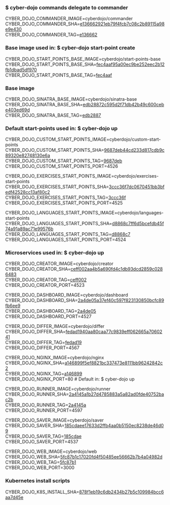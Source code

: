 ### $ cyber-dojo commands delegate to commander

CYBER_DOJO_COMMANDER_IMAGE=cyberdojo/commander  
CYBER_DOJO_COMMANDER_SHA=[e136662921eb79f4fcb7c08c2b89115a98e9e430](https://github.com/cyber-dojo/commander/commit/e136662921eb79f4fcb7c08c2b89115a98e9e430)  
CYBER_DOJO_COMMANDER_TAG=[e136662](https://hub.docker.com/layers/cyberdojo/commander/e136662/images/sha256-32c5150552b57d9abf66014ee7e106a4c882174d4c31a5b2762a0bf90bd8227d)  

### Base image used in: $ cyber-dojo start-point create

CYBER_DOJO_START_POINTS_BASE_IMAGE=cyberdojo/start-points-base  
CYBER_DOJO_START_POINTS_BASE_SHA=[fec4aaf95a00ec9be252eec2b12fb1dbad5df970](https://github.com/cyber-dojo/start-points-base/commit/fec4aaf95a00ec9be252eec2b12fb1dbad5df970)  
CYBER_DOJO_START_POINTS_BASE_TAG=[fec4aaf](https://hub.docker.com/layers/cyberdojo/start-points-base/fec4aaf/images/sha256-344fc78560d89fd8463098d5db7f4ed9596d0dd571de34b8ca99a3530e1448b5)  

### Base image

CYBER_DOJO_SINATRA_BASE_IMAGE=cyberdojo/sinatra-base  
CYBER_DOJO_SINATRA_BASE_SHA=[edb28872c595d2f71db42b49c600cebe403ed69d](https://github.com/cyber-dojo/sinatra-base/commit/edb28872c595d2f71db42b49c600cebe403ed69d)  
CYBER_DOJO_SINATRA_BASE_TAG=[edb2887](https://hub.docker.com/layers/cyberdojo/sinatra-base/edb2887/images/sha256-d40099e71ac46310a58cea1640f5fb842dbaadc148e4973bfb8d2092516370a1)  

### Default start-points used in: $ cyber-dojo up

CYBER_DOJO_CUSTOM_START_POINTS_IMAGE=cyberdojo/custom-start-points  
CYBER_DOJO_CUSTOM_START_POINTS_SHA=[9687deb44cd233d817cdb9c89320e82748130e6a](https://github.com/cyber-dojo/custom-start-points/commit/9687deb44cd233d817cdb9c89320e82748130e6a)  
CYBER_DOJO_CUSTOM_START_POINTS_TAG=[9687deb](https://hub.docker.com/layers/cyberdojo/custom-start-points/9687deb/images/sha256-9a9d148b4cafb8d2d99d152291516bf225038739a1a3b2c135011c78d53457b5)  
CYBER_DOJO_CUSTOM_START_POINTS_PORT=4526

CYBER_DOJO_EXERCISES_START_POINTS_IMAGE=cyberdojo/exercises-start-points  
CYBER_DOJO_EXERCISES_START_POINTS_SHA=[3ccc36f7dc0670451bb3bfedf42528cc13af80c2](https://github.com/cyber-dojo/exercises-start-points/commit/3ccc36f7dc0670451bb3bfedf42528cc13af80c2)  
CYBER_DOJO_EXERCISES_START_POINTS_TAG=[3ccc36f](https://hub.docker.com/layers/cyberdojo/exercises-start-points/3ccc36f/images/sha256-c60769e5131fe470a41bce2865b3e2cac8b085aa09dba3dc4f3376bd612f3bb0)  
CYBER_DOJO_EXERCISES_START_POINTS_PORT=4525

CYBER_DOJO_LANGUAGES_START_POINTS_IMAGE=cyberdojo/languages-start-points  
CYBER_DOJO_LANGUAGES_START_POINTS_SHA=[d8868c7ff6d5bcefdb45f74a91a89ac71e99576b](https://github.com/cyber-dojo/languages-start-points/commit/d8868c7ff6d5bcefdb45f74a91a89ac71e99576b)  
CYBER_DOJO_LANGUAGES_START_POINTS_TAG=[d8868c7](https://hub.docker.com/layers/cyberdojo/languages-start-points/d8868c7/images/sha256-fb66bc84620af85e434f183dd62482366adefc28c745e174937f79e2d002db1f)  
CYBER_DOJO_LANGUAGES_START_POINTS_PORT=4524

### Microservices used in: $ cyber-dojo up

CYBER_DOJO_CREATOR_IMAGE=cyberdojo/creator  
CYBER_DOJO_CREATOR_SHA=[ceff002aa4b5a690fd4c1db93dcd2859c0286483](https://github.com/cyber-dojo/creator/commit/ceff002aa4b5a690fd4c1db93dcd2859c0286483)  
CYBER_DOJO_CREATOR_TAG=[ceff002](https://hub.docker.com/layers/cyberdojo/creator/ceff002/images/sha256-b0548207de58762c948890dae97d35e1c3465ef0c4396762d90052b919bf4411)  
CYBER_DOJO_CREATOR_PORT=4523

CYBER_DOJO_DASHBOARD_IMAGE=cyberdojo/dashboard  
CYBER_DOJO_DASHBOARD_SHA=[2a4de05a37ef40c597f823130850bcfc89fb6ee9](https://github.com/cyber-dojo/dashboard/commit/2a4de05a37ef40c597f823130850bcfc89fb6ee9)  
CYBER_DOJO_DASHBOARD_TAG=[2a4de05](https://hub.docker.com/layers/cyberdojo/dashboard/2a4de05/images/sha256-08dc3610fb972dbdb532e27be09fb35fbfb6c3d7d6411d3053290a8df706fc8d)  
CYBER_DOJO_DASHBOARD_PORT=4527

CYBER_DOJO_DIFFER_IMAGE=cyberdojo/differ  
CYBER_DOJO_DIFFER_SHA=[fedad1940aa80caa77c9839eff062665a7060241](https://github.com/cyber-dojo/differ/commit/fedad1940aa80caa77c9839eff062665a7060241)  
CYBER_DOJO_DIFFER_TAG=[fedad19](https://hub.docker.com/layers/cyberdojo/differ/fedad19/images/sha256-083e55d12fc029dae5ac7b6ce57de0a1f819e20b6ac01d64a173f366e4b78d92)  
CYBER_DOJO_DIFFER_PORT=4567

CYBER_DOJO_NGINX_IMAGE=cyberdojo/nginx  
CYBER_DOJO_NGINX_SHA=[a146899f5ef8821bc337473e8111bb96242842c2](https://github.com/cyber-dojo/nginx/commit/a146899f5ef8821bc337473e8111bb96242842c2)  
CYBER_DOJO_NGINX_TAG=[a146899](https://hub.docker.com/layers/cyberdojo/nginx/a146899/images/sha256-c0e0f1cccd3a5d867e5d90abfccd8a787031725093a67473325b6cb45a4cabd0)  
CYBER_DOJO_NGINX_PORT=80 # Default in: $ cyber-dojo up

CYBER_DOJO_RUNNER_IMAGE=cyberdojo/runner  
CYBER_DOJO_RUNNER_SHA=[2a4145a1b27d4785883a5a82ad0fde40752bac2b](https://github.com/cyber-dojo/runner/commit/2a4145a1b27d4785883a5a82ad0fde40752bac2b)  
CYBER_DOJO_RUNNER_TAG=[2a4145a](https://hub.docker.com/layers/cyberdojo/runner/2a4145a/images/sha256-06ea8b0fdb86f83b33a082f9e08500f30d83c5dc13c3ecc54334cfaad6678e47)  
CYBER_DOJO_RUNNER_PORT=4597

CYBER_DOJO_SAVER_IMAGE=cyberdojo/saver  
CYBER_DOJO_SAVER_SHA=[185cdaee17633d2ffb4aa0b5150ec8238de46d09](https://github.com/cyber-dojo/saver/commit/185cdaee17633d2ffb4aa0b5150ec8238de46d09)  
CYBER_DOJO_SAVER_TAG=[185cdae](https://hub.docker.com/layers/cyberdojo/saver/185cdae/images/sha256-270574f75cad698d83d6c8fccd8047b4ce99a33eba38cc383d3fbf395f3579d3)  
CYBER_DOJO_SAVER_PORT=4537

CYBER_DOJO_WEB_IMAGE=cyberdojo/web  
CYBER_DOJO_WEB_SHA=[5fc87b1c17020fd4f50485ee56662b7b4a04982d](https://github.com/cyber-dojo/web/commit/5fc87b1c17020fd4f50485ee56662b7b4a04982d)  
CYBER_DOJO_WEB_TAG=[5fc87b1](https://hub.docker.com/layers/cyberdojo/web/5fc87b1/images/sha256-9828ded232d0882203a9f2891a368e7551fff4974a54c76287caff7e21b9059a)  
CYBER_DOJO_WEB_PORT=3000

### Kubernetes install scripts
CYBER_DOJO_K8S_INSTALL_SHA=[878f1eb19c6db2434b27b5c109984bcc6aa7d45e](https://github.com/cyber-dojo/k8s-install/commit/878f1eb19c6db2434b27b5c109984bcc6aa7d45e)  
